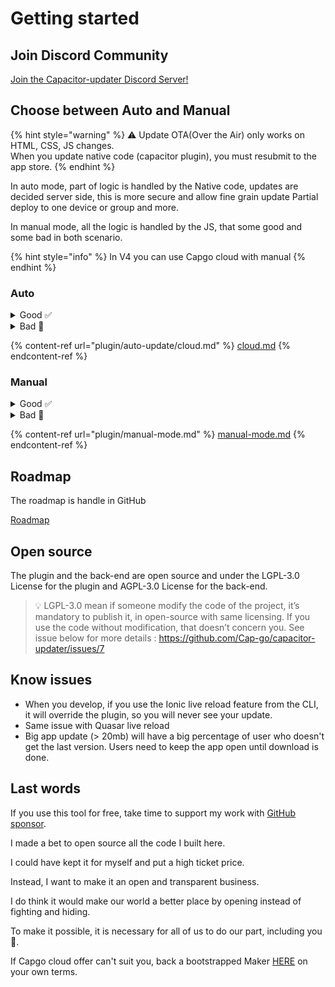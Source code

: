 # Getting started

## Join Discord Community

[Join the Capacitor-updater Discord Server!](https://discord.gg/VnYRvBfgA6)

## Choose between Auto and Manual

{% hint style="warning" %}
⚠️ Update OTA(Over the Air) only works on HTML, CSS, JS changes.\
When you update native code (capacitor plugin), you must resubmit to the app store.
{% endhint %}

In auto mode, part of logic is handled by the Native code, updates are decided server side, this is more secure and allow fine grain update Partial deploy to one device or group and more.

In manual mode, all the logic is handled by the JS, that some good and some bad in both scenario.

{% hint style="info" %}
In V4 you can use Capgo cloud with manual&#x20;
{% endhint %}

### Auto

<details>

<summary>Good ✅</summary>

* No logic to handle, all is done for you
* Auto-revert is handle for you
* Statistics of updates available
* Possibility to revert user
* Channels to share version to your team
* Define advanced strategies like AB test or partial deploy

</details>

<details>

<summary>Bad 🥲</summary>

* Need to use SemVer
* Can be problematic to use Capgo cloud for big corporate
* Long to handle if you need on-premise server

</details>

{% content-ref url="plugin/auto-update/cloud.md" %}
[cloud.md](plugin/auto-update/cloud.md)
{% endcontent-ref %}

### Manual

<details>

<summary>Good ✅</summary>

* Full control of the update logic
* No need of version server

</details>

<details>

<summary>Bad 🥲</summary>

* Long to handle all scenario yourself

</details>

{% content-ref url="plugin/manual-mode.md" %}
[manual-mode.md](plugin/manual-mode.md)
{% endcontent-ref %}

## Roadmap

The roadmap is handle in GitHub&#x20;

[Roadmap](https://github.com/orgs/Cap-go/projects/1)

## Open source

The plugin and the back-end are open source and under the LGPL-3.0 License for the plugin and AGPL-3.0 License for the back-end.

> 💡 LGPL-3.0 mean if someone modify the code of the project, it’s mandatory to publish it, in open-source with same licensing. If you use the code without modification, that doesn’t concern you. See issue below for more details : https://github.com/Cap-go/capacitor-updater/issues/7

## Know issues

* When you develop, if you use the Ionic live reload feature from the CLI, it will override the plugin, so you will never see your update.
* Same issue with Quasar live reload
* Big app update (> 20mb) will have a big percentage of user who doesn't get the last version.  Users need to keep the app open until download is done.

## Last words

If you use this tool for free, take time to support my work with [GitHub sponsor](https://github.com/sponsors/riderx).

I made a bet to open source all the code I built here.

I could have kept it for myself and put a high ticket price.

Instead, I want to make it an open and transparent business.

I do think it would make our world a better place by opening instead of fighting and hiding.

To make it possible, it is necessary for all of us to do our part, including you 🥹.

If Capgo cloud offer can't suit you, back a bootstrapped Maker [HERE](https://github.com/sponsors/riderx) on your own terms.
